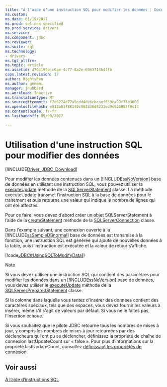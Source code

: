 ```yaml
---
title: "À l’aide d’une instruction SQL pour modifier les données | Documents Microsoft"
ms.custom: 
ms.date: 01/19/2017
ms.prod: sql-non-specified
ms.prod_service: drivers
ms.service: 
ms.component: jdbc
ms.reviewer: 
ms.suite: sql
ms.technology:
- drivers
ms.tgt_pltfrm: 
ms.topic: article
ms.assetid: 4704199b-c0ae-4c77-8a2e-6963715b4ffb
caps.latest.revision: 17
author: MightyPen
ms.author: genemi
manager: jhubbard
ms.workload: Inactive
ms.translationtype: MT
ms.sourcegitcommit: f7e6274d77a9cdd4de6cbcaef559ca99f77b3608
ms.openlocfilehash: e913a81f88140c983836d4231ed9c926857f0c14
ms.contentlocale: fr-fr
ms.lasthandoff: 09/09/2017

---
```

# <a name="using-an-sql-statement-to-modify-data"></a>Utilisation d'une instruction SQL pour modifier des données
[!INCLUDE[Driver_JDBC_Download](../../includes/driver_jdbc_download.md)]

  Pour modifier les données contenues dans un [!INCLUDE[ssNoVersion](../../includes/ssnoversion_md.md)] base de données en utilisant une instruction SQL, vous pouvez utiliser la [executeUpdate](../../connect/jdbc/reference/executeupdate-method-sqlserverstatement.md) méthode de la [SQLServerStatement](../../connect/jdbc/reference/sqlserverstatement-class.md) classe. La méthode executeUpdate transmet l’instruction SQL à la base de données pour le traitement et puis retourne une valeur qui indique le nombre de lignes qui ont été affectés.  
  
 Pour ce faire, vous devez d’abord créer un objet SQLServerStatement à l’aide de la [createStatement](../../connect/jdbc/reference/createstatement-method-sqlserverconnection.md) méthode de la [SQLServerConnection](../../connect/jdbc/reference/sqlserverconnection-class.md) classe.  
  
 Dans l’exemple suivant, une connexion ouverte à la [!INCLUDE[ssSampleDBnormal](../../includes/sssampledbnormal_md.md)] base de données est transmise à la fonction, une instruction SQL est générée qui ajoute de nouvelles données à la table, puis l’instruction est exécutée et la valeur de retour s’affiche.  
  
 [!code[JDBC#UsingSQLToModifyData1](../../connect/jdbc/codesnippet/Java/using-an-sql-statement-t_1_1.java)]  
  
> [!NOTE]  
>  Si vous devez utiliser une instruction SQL qui contient des paramètres pour modifier les données dans un [!INCLUDE[ssNoVersion](../../includes/ssnoversion_md.md)] base de données, vous devez utiliser le [executeUpdate](../../connect/jdbc/reference/executeupdate-method-sqlserverpreparedstatement.md) méthode de la [SQLServerPreparedStatement](../../connect/jdbc/reference/sqlserverpreparedstatement-class.md) classe.  
>   
>  Si la colonne dans laquelle vous tentez d'insérer des données contient des caractères spéciaux, tels que des espaces, vous devez fournir les valeurs à insérer, même s'il s'agit de valeurs par défaut. Si vous ne le faites pas, l'insertion échoue.  
>   
>  Si vous souhaitez que le pilote JDBC retourne tous les nombres de mises à jour, y compris les nombres de mises à jour retournées par des déclencheurs qui ont pu se déclencher, définissez la propriété de chaîne de connexion lastUpdateCount sur « false ». Pour plus d’informations sur la propriété lastUpdateCount, consultez [définissant les propriétés de connexion](../../connect/jdbc/setting-the-connection-properties.md).  
  
## <a name="see-also"></a>Voir aussi  
 [À l’aide d’instructions SQL](../../connect/jdbc/using-statements-with-sql.md)  
  
  

